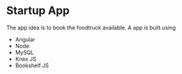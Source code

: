 # Startup App
The app idea is to book the foodtruck available.
A app is built using 
* Angular
* Node
* MySQL
* Knex JS
* Bookshelf JS
